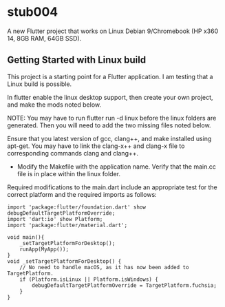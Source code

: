 # stub004

A new Flutter project that works on Linux Debian 9/Chromebook (HP x360 14, 8GB RAM, 64GB SSD).

## Getting Started with Linux build

This project is a starting point for a Flutter application. I am testing that a Linux build is possible.

In flutter enable the linux desktop support, then create your own project, and make the mods noted below.

NOTE: You may have to run flutter run -d linux before the linux folders are generated. Then you will need to add the two missing files noted below.

Ensure that you latest version of gcc, clang++, and make installed using apt-get. You may have to link the clang-x++ and clang-x file to corresponding commands clang and clang++. 

- Modify the Makefile with the application name. Verify that the main.cc file is in place within the linux folder.

Required modifications to the main.dart include an appropriate test for the correct platform and the required imports as follows:

    import 'package:flutter/foundation.dart' show debugDefaultTargetPlatformOverride;
    import 'dart:io' show Platform;
    import 'package:flutter/material.dart';
    
    void main(){
        _setTargetPlatformForDesktop();
        runApp(MyApp());
    }  
    void _setTargetPlatformForDesktop() {
        // No need to handle macOS, as it has now been added to TargetPlatform.
        if (Platform.isLinux || Platform.isWindows) {
            debugDefaultTargetPlatformOverride = TargetPlatform.fuchsia;
        }
    }